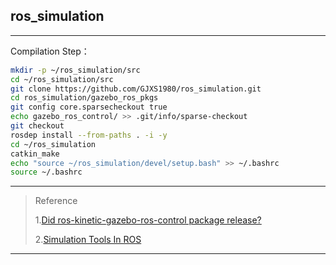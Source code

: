 ## ros_simulation
*****
Compilation Step：
```bash
mkdir -p ~/ros_simulation/src
cd ~/ros_simulation/src
git clone https://github.com/GJXS1980/ros_simulation.git
cd ros_simulation/gazebo_ros_pkgs
git config core.sparsecheckout true
echo gazebo_ros_control/ >> .git/info/sparse-checkout
git checkout
rosdep install --from-paths . -i -y
cd ~/ros_simulation
catkin_make
echo "source ~/ros_simulation/devel/setup.bash" >> ~/.bashrc 
source ~/.bashrc
```

*****
>Reference
>
>1.[Did ros-kinetic-gazebo-ros-control package release?](https://answers.ros.org/question/235846/did-ros-kinetic-gazebo-ros-control-package-release/)
>
>2.[Simulation Tools In ROS](https://github.com/ros-simulation)

*****









